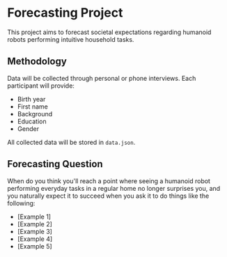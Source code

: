 # Forecasting Project

This project aims to forecast societal expectations regarding humanoid robots performing intuitive household tasks.

## Methodology

Data will be collected through personal or phone interviews. Each participant will provide:
- Birth year
- First name
- Background
- Education
- Gender

All collected data will be stored in `data.json`.

## Forecasting Question

When do you think you'll reach a point where seeing a humanoid robot performing everyday tasks in a regular home no longer surprises you, and you naturally expect it to succeed when you ask it to do things like the following:

- [Example 1]
- [Example 2]
- [Example 3]
- [Example 4]
- [Example 5] 
